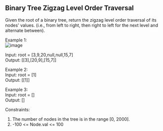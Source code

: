 <h2>Binary Tree Zigzag Level Order Traversal</h2>

Given the root of a binary tree, return the zigzag level order traversal of its nodes' values. (i.e., from left to right, then right to left for the next level and alternate between).

 
Example 1:<br>
![image](https://github.com/SnowScriptWinterOfCode/LeetCode_Q/assets/120296010/da83c884-3485-4550-bff7-176cfafa87df)

Input: root = [3,9,20,null,null,15,7] <br>
Output: [[3],[20,9],[15,7]]<br>


Example 2:<br>
Input: root = [1]<br>
Output: [[1]]<br>


Example 3:<br>
Input: root = []<br>
Output: []<br>
 

Constraints:<br>

1. The number of nodes in the tree is in the range [0, 2000].<br>
2. -100 <= Node.val <= 100

